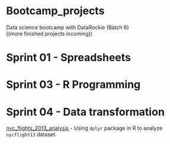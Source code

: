 # Bootcamp_projects
Data science bootcamp with DataRockie (Batch 6)\
((more finished projects incoming))

# Sprint 01 - Spreadsheets

# Sprint 03 - R Programming

# Sprint 04 - Data transformation
[nyc_flights_2013_analysis](https://colab.research.google.com/drive/1uZ5_RKi5t0CUNY-h6r1BQnlEh_MSeoiB?usp=sharing) - Using `dplyr` package in R to analyze `nycflight13` dataset.
